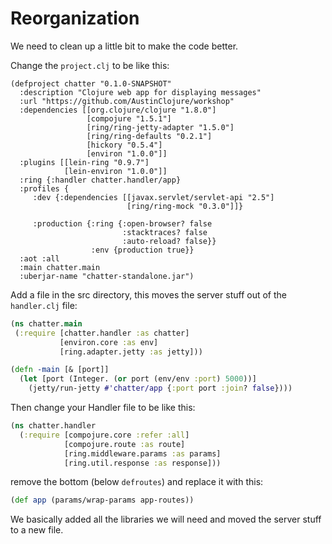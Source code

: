 # Reorganization

We need to clean up a little bit to make the code better.

Change the `project.clj` to be like this:

```
(defproject chatter "0.1.0-SNAPSHOT"  
  :description "Clojure web app for displaying messages"  
  :url "https://github.com/AustinClojure/workshop"
  :dependencies [[org.clojure/clojure "1.8.0"]
                 [compojure "1.5.1"]                 
                 [ring/ring-jetty-adapter "1.5.0"]                 
                 [ring/ring-defaults "0.2.1"]
                 [hickory "0.5.4"]                 
                 [environ "1.0.0"]]
  :plugins [[lein-ring "0.9.7"]            
            [lein-environ "1.0.0"]]
  :ring {:handler chatter.handler/app}
  :profiles {
     :dev {:dependencies [[javax.servlet/servlet-api "2.5"]                               
                          [ring/ring-mock "0.3.0"]]}
                             
     :production {:ring {:open-browser? false
                         :stacktraces? false
                         :auto-reload? false}}
                  :env {production true}}
  :aot :all  
  :main chatter.main  
  :uberjar-name "chatter-standalone.jar")
```



Add a file in the src directory, this moves the server stuff out of the `handler.clj` file:

```clojure
(ns chatter.main  
 (:require [chatter.handler :as chatter]            
           [environ.core :as env]            
           [ring.adapter.jetty :as jetty]))

(defn -main [& [port]]  
  (let [port (Integer. (or port (env/env :port) 5000))]    
    (jetty/run-jetty #'chatter/app {:port port :join? false})))
```

Then change your Handler file to be like this: 

```clojure
(ns chatter.handler
  (:require [compojure.core :refer :all]
            [compojure.route :as route]
            [ring.middleware.params :as params]
            [ring.util.response :as response]))
```

remove the bottom (below `defroutes`) and replace it with this:

```clojure
(def app (params/wrap-params app-routes))
```

We basically added all the libraries we will need and moved the server stuff to a new file.



